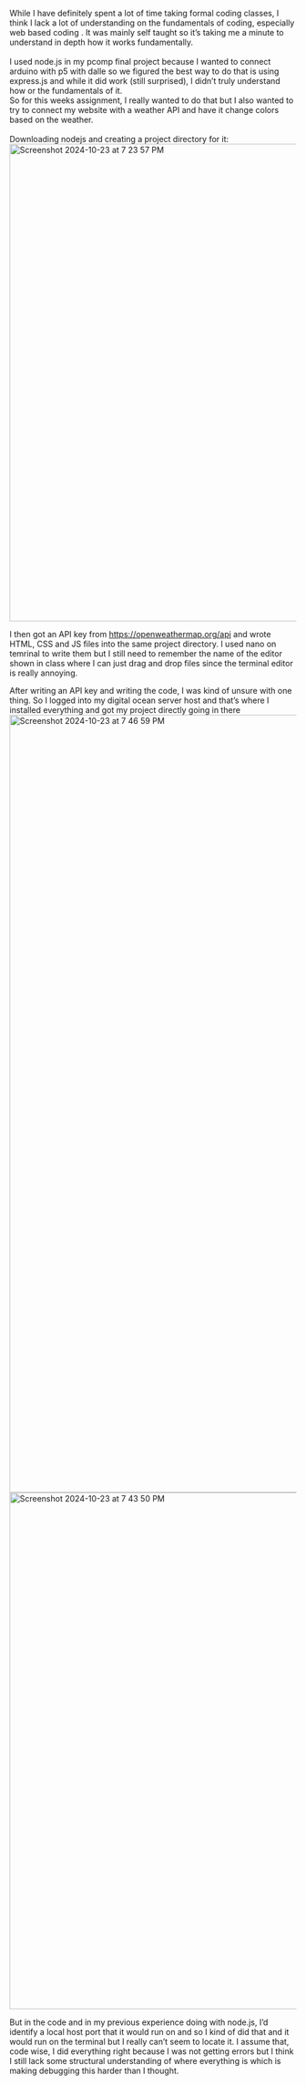 While I have definitely spent a lot of time taking formal coding classes, I think I lack a lot of understanding on the fundamentals of coding, especially web based coding . It was mainly self taught so it’s taking me a minute to understand in depth how it works fundamentally. 
</br> </br> 
I used node.js in my pcomp final project because I wanted to connect arduino with p5 with dalle so we figured the best way to do that is using express.js and while it did work (still surprised), I didn’t truly understand how or the fundamentals of it. </br> 
So for this weeks assignment, I really wanted to do that but I also wanted to try to connect my website with a weather API and have it change colors based on the weather. 
</br> </br> 
Downloading nodejs and creating a project directory for it: 
<img width="838" alt="Screenshot 2024-10-23 at 7 23 57 PM" src="https://github.com/user-attachments/assets/e6e636ff-b7ed-470e-b06c-f93bf0dc81d5">

I then got an API key from https://openweathermap.org/api and wrote HTML, CSS and JS files into the same project directory. I used nano on temrinal to write them but I still need to remember the name of the editor shown in class where I can just drag and drop files since the terminal editor is really annoying. 
</br> 

After writing an API key and writing the code, I was kind of unsure with one thing. So I logged into my digital ocean server host and that’s where I installed everything and got my project directly going in there 
</br> 
<img width="1365" alt="Screenshot 2024-10-23 at 7 46 59 PM" src="https://github.com/user-attachments/assets/9d7fb9b9-9726-4047-95ba-6d96de770bd0">
<img width="907" alt="Screenshot 2024-10-23 at 7 43 50 PM" src="https://github.com/user-attachments/assets/ea5ca816-7469-455d-8ed0-9486f7eeedf2">



But in the code and in my previous experience doing with node.js, I’d identify a local host port that it would run on and so I kind of did that and it would run on the terminal but I really can’t seem to locate it. I assume that, code wise, I did everything right because I was not getting errors but I think I still lack some structural understanding of where everything is which is making debugging this harder than I thought.  
</br> 
